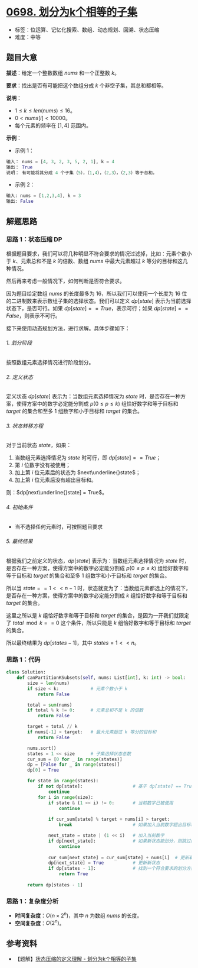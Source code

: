 # [0698. 划分为k个相等的子集](https://leetcode.cn/problems/partition-to-k-equal-sum-subsets/)

- 标签：位运算、记忆化搜索、数组、动态规划、回溯、状态压缩
- 难度：中等

## 题目大意

**描述**：给定一个整数数组 $nums$ 和一个正整数 $k$。

**要求**：找出是否有可能把这个数组分成 $k$ 个非空子集，其总和都相等。

**说明**：

- $1 \le k \le len(nums) \le 16$。
- $0 < nums[i] < 10000$。
- 每个元素的频率在 $[1, 4]$ 范围内。

**示例**：

- 示例 1：

```Python
输入： nums = [4, 3, 2, 3, 5, 2, 1], k = 4
输出： True
说明： 有可能将其分成 4 个子集（5），（1,4），（2,3），（2,3）等于总和。
```

- 示例 2：

```Python
输入: nums = [1,2,3,4], k = 3
输出: False
```

## 解题思路

### 思路 1：状态压缩 DP

根据题目要求，我们可以将几种明显不符合要求的情况过滤掉，比如：元素个数小于 $k$、元素总和不是 $k$ 的倍数、数组 $nums$ 中最大元素超过 $k$ 等分的目标和这几种情况。

然后再来考虑一般情况下，如何判断是否符合要求。

因为题目给定数组 $nums$ 的长度最多为 $16$，所以我们可以使用一个长度为 $16$ 位的二进制数来表示数组子集的选择状态。我们可以定义 $dp[state]$ 表示为当前选择状态下，是否可行。如果 $dp[state] == True$，表示可行；如果 $dp[state] == False$，则表示不可行。

接下来使用动态规划方法，进行求解。具体步骤如下：

###### 1. 划分阶段

按照数组元素选择情况进行阶段划分。

###### 2. 定义状态

定义状态 $dp[state]$ 表示为：当数组元素选择情况为 $state$ 时，是否存在一种方案，使得方案中的数字必定能分割成 $p(0 \le p \le k)$ 组恰好数字和等于目标和 $target$ 的集合和至多 $1$ 组数字和小于目标和 $target$ 的集合。

###### 3. 状态转移方程

对于当前状态 $state$，如果：

1. 当数组元素选择情况为 $state$ 时可行，即 $dp[state] == True$；
2. 第 $i$ 位数字没有被使用；
3. 加上第 $i$ 位元素后的状态为 $next\underline{}state$；
4. 加上第 $i$ 位元素后没有超出目标和。

则：$dp[next\underline{}state] = True$。

###### 4. 初始条件

- 当不选择任何元素时，可按照题目要求

###### 5. 最终结果

根据我们之前定义的状态，$dp[state]$ 表示为：当数组元素选择情况为 $state$ 时，是否存在一种方案，使得方案中的数字必定能分割成 $p(0 \le p \le k)$ 组恰好数字和等于目标和 $target$ 的集合和至多 $1$ 组数字和小于目标和 $target$ 的集合。

所以当 $state == 1 << n - 1$ 时，状态就变为了：当数组元素都选上的情况下，是否存在一种方案，使得方案中的数字必定能分割成 $k$ 组恰好数字和等于目标和 $target$ 的集合。

这里之所以是 $k$ 组恰好数字和等于目标和 $target$ 的集合，是因为一开我们就限定了 $total \mod k == 0$ 这个条件，所以只能是 $k$ 组恰好数字和等于目标和 $target$ 的集合。

所以最终结果为 $dp[states - 1]$，其中 $states = 1 << n$。

### 思路 1：代码

```Python
class Solution:
    def canPartitionKSubsets(self, nums: List[int], k: int) -> bool:
        size = len(nums)
        if size < k:            # 元素个数小于 k
            return False

        total = sum(nums)
        if total % k != 0:      # 元素总和不是 k 的倍数
            return False

        target = total // k
        if nums[-1] > target:   # 最大元素超过 k 等分的目标和
            return False

        nums.sort()
        states = 1 << size      # 子集选择状态总数
        cur_sum = [0 for _ in range(states)]
        dp = [False for _ in range(states)]
        dp[0] = True

        for state in range(states):
            if not dp[state]:                   # 基于 dp[state] == True 前提下进行转移        
                continue
            for i in range(size):
                if state & (1 << i) != 0:       # 当前数字已被使用
                    continue
                
                if cur_sum[state] % target + nums[i] > target:
                    break                       # 如果加入当前数字超出目标和，则后续不用继续遍历

                next_state = state | (1 << i)   # 加入当前数字
                if dp[next_state]:              # 如果新状态能划分，则跳过继续
                    continue
                
                cur_sum[next_state] = cur_sum[state] + nums[i]  # 更新新状态下子集和
                dp[next_state] = True           # 更新新状态
                if dp[states - 1]:              # 找到一个符合要求的划分方案，提前返回
                    return True
                
        return dp[states - 1]
```

### 思路 1：复杂度分析

- **时间复杂度**：$O(n \times 2^n)$，其中 $n$ 为数组 $nums$ 的长度。
- **空间复杂度**：$O(2^n)$。

## 参考资料

- 【题解】[状态压缩的定义理解 - 划分为k个相等的子集](https://leetcode.cn/problems/partition-to-k-equal-sum-subsets/solution/zhuang-tai-ya-suo-de-ding-yi-li-jie-by-c-fo1b/)
